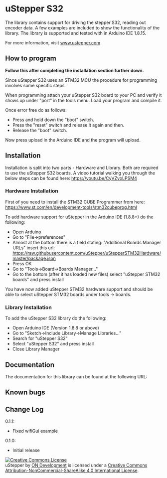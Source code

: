 # uStepper S32

The library contains support for driving the stepper S32, reading out encoder data. A few examples are included to show the functionality of the library.
The library is supported and tested with in Arduino IDE 1.8.15.

For more information, visit www.ustepper.com

## How to program

**Follow this after completing the installation section further down.**

Since uStepper S32 uses an STM32 MCU the procedure for programming involves some specific steps.

When programming attach your uStepper S32 board to your PC and verify it shows up under "port" in the tools menu.
Load your program and compile it.
 
Once error free do as follows:
 - Press and hold down the "boot" switch.
 - Press the "reset" switch and release it again and then.
 - Release the "boot" switch.

Now press upload in the Arduino IDE and the program will upload.

## Installation

Installation is split into two parts - Hardware and Library. Both are required to use the uStepper S32 boards.
A video tutorial walking you through the below steps can be found here: https://youtu.be/CyVZvoLPSM4

### Hardware Installation 

First of you need to install the STM32 CUBE Programmer from here: https://www.st.com/en/development-tools/stm32cubeprog.html

To add hardware support for uStepper in the Arduino IDE (1.8.8+) do the following:
 - Open Arduino
 - Go to "File->preferences"
 - Almost at the bottom there is a field stating: "Additional Boards Manager URLs" insert this url: https://raw.githubusercontent.com/uStepper/uStepperSTM32Hardware/master/package.json
 - Press OK
 - Go to "Tools->Board->Boards Manager..."
 - Go to the bottom (after it has loaded new files) select "uStepper STM32 boards" and press install

You have now added uStepper STM32 hardware support and should be able to select uStepper STM32 boards under tools -> boards.

### Library Installation

To add the uStepper S32 library do the following:
- Open Arduino IDE (Version 1.8.8 or above)
- Go to "Sketch->Include Library->Manage Libraries..."
- Search for "uStepper S32"
- Select "uStepper S32" and press install
- Close Library Manager

## Documentation
The documentation for this library can be found at the following URL:

## Known bugs

## Change Log
0.1.1:	
- Fixed wifiGui example

0.1.0:	
- Initial release

<a rel="license" href="http://creativecommons.org/licenses/by-nc-sa/4.0/"><img alt="Creative Commons License" style="border-width:0" src="https://i.creativecommons.org/l/by-nc-sa/4.0/88x31.png" /></a><br /><span xmlns:dct="http://purl.org/dc/terms/" property="dct:title">uStepper</span> by <a xmlns:cc="http://creativecommons.org/ns#" href="www.ustepper.com" property="cc:attributionName" rel="cc:attributionURL">ON Development</a> is licensed under a <a rel="license" href="http://creativecommons.org/licenses/by-nc-sa/4.0/">Creative Commons Attribution-NonCommercial-ShareAlike 4.0 International License</a>.
